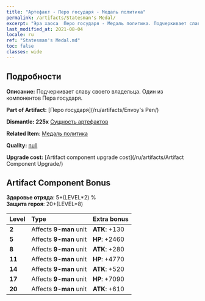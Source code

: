 ```yaml
---
title: "Артефакт - Перо государя - Медаль политика"
permalink: /artifacts/Statesman's Medal/
excerpt: "Эра хаоса  Перо государя - Медаль политика. Подчеркивает славу своего владельца. Один из компонентов Пера государя."
last_modified_at: 2021-08-04
locale: ru
ref: "Statesman's Medal.md"
toc: false
classes: wide
---
```




## Подробности

 **Описание:** Подчеркивает славу своего владельца. Один из компонентов Пера государя.

 **Part of Artifact:** [Перо государя](/ru/artifacts/Envoy's Pen/)

 **Dismantle: 225x** [Сущность артефактов](/ItemsRU/con_905/)

 **Related Item**: [Медаль политика](/ru/Items/art_2155/)

 **Quality:** [null](/ru/artifacts/null/)

 **Upgrade cost:** [Artifact component upgrade cost](/ru/artifacts/Artifact Component Upgrade/)

## Artifact Component Bonus

  **Здоровье отряда**: 5+(LEVEL\*2) %<br/>**Защита героя**: 20+(LEVEL\*8)

  |  Level  | Type |    Extra bonus  | 
  |:--------|:-----|:----------------| 
  | **2** | Affects **9-man** unit | **ATK**: +130 | 
  | **5** | Affects **9-man** unit | **HP**: +2460 | 
  | **8** | Affects **9-man** unit | **ATK**: +280 | 
  | **11** | Affects **9-man** unit | **HP**: +4770 | 
  | **14** | Affects **9-man** unit | **ATK**: +520 | 
  | **17** | Affects **9-man** unit | **HP**: +7090 | 
  | **20** | Affects **9-man** unit | **ATK**: +610 | 
